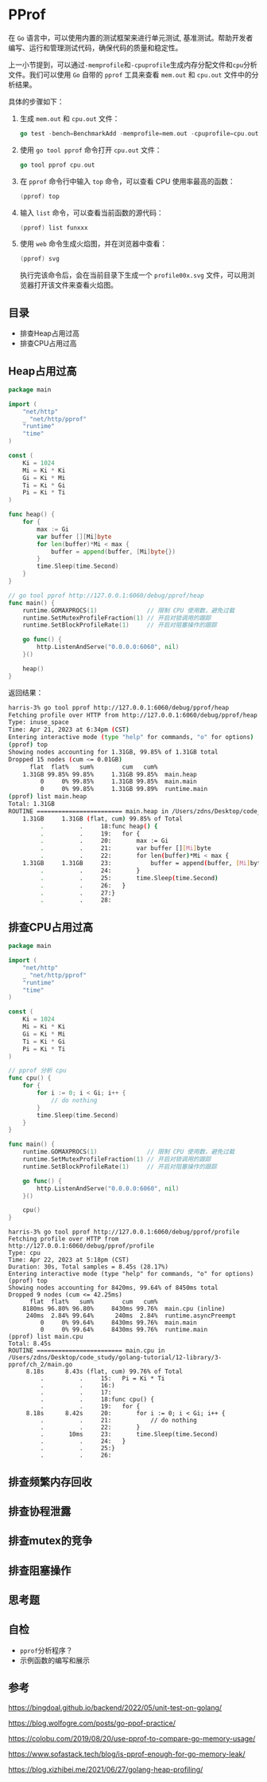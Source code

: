 # PProf

在 `Go` 语言中，可以使用内置的测试框架来进行单元测试, 基准测试。帮助开发者编写、运行和管理测试代码，确保代码的质量和稳定性。

上一小节提到，可以通过`-memprofile`和`-cpuprofile`生成内存分配文件和`cpu`分析文件。我们可以使用 `Go` 自带的 `pprof` 工具来查看 `mem.out` 和 `cpu.out` 文件中的分析结果。

具体的步骤如下：

1. 生成 `mem.out` 和 `cpu.out` 文件：

   ```go
   go test -bench=BenchmarkAdd -memprofile=mem.out -cpuprofile=cpu.out
   ```

2. 使用 `go tool pprof` 命令打开 `cpu.out` 文件：

   ```go
   go tool pprof cpu.out
   ```

3. 在 `pprof` 命令行中输入 `top` 命令，可以查看 CPU 使用率最高的函数：

   ```go
   (pprof) top
   ```

4. 输入 `list` 命令，可以查看当前函数的源代码：

   ```go
   (pprof) list funxxx
   ```

5. 使用 `web` 命令生成火焰图，并在浏览器中查看：

   ```go
   (pprof) svg
   ```

   执行完该命令后，会在当前目录下生成一个 `profile00x.svg` 文件，可以用浏览器打开该文件来查看火焰图。

## 目录

- 排查Heap占用过高
- 排查CPU占用过高

## Heap占用过高

```go
package main

import (
	"net/http"
	_ "net/http/pprof"
	"runtime"
	"time"
)

const (
	Ki = 1024
	Mi = Ki * Ki
	Gi = Ki * Mi
	Ti = Ki * Gi
	Pi = Ki * Ti
)

func heap() {
	for {
		max := Gi
		var buffer [][Mi]byte
		for len(buffer)*Mi < max {
			buffer = append(buffer, [Mi]byte{})
		}
		time.Sleep(time.Second)
	}
}

// go tool pprof http://127.0.0.1:6060/debug/pprof/heap
func main() {
	runtime.GOMAXPROCS(1)              // 限制 CPU 使用数，避免过载
	runtime.SetMutexProfileFraction(1) // 开启对锁调用的跟踪
	runtime.SetBlockProfileRate(1)     // 开启对阻塞操作的跟踪

	go func() {
		http.ListenAndServe("0.0.0.0:6060", nil)
	}()

	heap()
}
```

返回结果：

```bash
harris-3% go tool pprof http://127.0.0.1:6060/debug/pprof/heap
Fetching profile over HTTP from http://127.0.0.1:6060/debug/pprof/heap
Type: inuse_space
Time: Apr 21, 2023 at 6:34pm (CST)
Entering interactive mode (type "help" for commands, "o" for options)
(pprof) top 
Showing nodes accounting for 1.31GB, 99.85% of 1.31GB total
Dropped 15 nodes (cum <= 0.01GB)
      flat  flat%   sum%        cum   cum%
    1.31GB 99.85% 99.85%     1.31GB 99.85%  main.heap
         0     0% 99.85%     1.31GB 99.85%  main.main
         0     0% 99.85%     1.31GB 99.89%  runtime.main
(pprof) list main.heap
Total: 1.31GB
ROUTINE ======================== main.heap in /Users/zdns/Desktop/code_study/golang-tutorial/12-library/3-pprof/ch_1/main.go
    1.31GB     1.31GB (flat, cum) 99.85% of Total
         .          .     18:func heap() {
         .          .     19:	for {
         .          .     20:		max := Gi
         .          .     21:		var buffer [][Mi]byte
         .          .     22:		for len(buffer)*Mi < max {
    1.31GB     1.31GB     23:			buffer = append(buffer, [Mi]byte{})
         .          .     24:		}
         .          .     25:		time.Sleep(time.Second)
         .          .     26:	}
         .          .     27:}
         .          .     28:
```

## 排查CPU占用过高

```go
package main

import (
	"net/http"
	_ "net/http/pprof"
	"runtime"
	"time"
)

const (
	Ki = 1024
	Mi = Ki * Ki
	Gi = Ki * Mi
	Ti = Ki * Gi
	Pi = Ki * Ti
)

// pprof 分析 cpu
func cpu() {
	for {
		for i := 0; i < Gi; i++ {
			// do nothing
		}
		time.Sleep(time.Second)
	}
}

func main() {
	runtime.GOMAXPROCS(1)              // 限制 CPU 使用数，避免过载
	runtime.SetMutexProfileFraction(1) // 开启对锁调用的跟踪
	runtime.SetBlockProfileRate(1)     // 开启对阻塞操作的跟踪

	go func() {
		http.ListenAndServe("0.0.0.0:6060", nil)
	}()

	cpu()
}
```

```
harris-3% go tool pprof http://127.0.0.1:6060/debug/pprof/profile
Fetching profile over HTTP from http://127.0.0.1:6060/debug/pprof/profile
Type: cpu
Time: Apr 22, 2023 at 5:18pm (CST)
Duration: 30s, Total samples = 8.45s (28.17%)
Entering interactive mode (type "help" for commands, "o" for options)
(pprof) top 
Showing nodes accounting for 8420ms, 99.64% of 8450ms total
Dropped 9 nodes (cum <= 42.25ms)
      flat  flat%   sum%        cum   cum%
    8180ms 96.80% 96.80%     8430ms 99.76%  main.cpu (inline)
     240ms  2.84% 99.64%      240ms  2.84%  runtime.asyncPreempt
         0     0% 99.64%     8430ms 99.76%  main.main
         0     0% 99.64%     8430ms 99.76%  runtime.main
(pprof) list main.cpu
Total: 8.45s
ROUTINE ======================== main.cpu in /Users/zdns/Desktop/code_study/golang-tutorial/12-library/3-pprof/ch_2/main.go
     8.18s      8.43s (flat, cum) 99.76% of Total
         .          .     15:	Pi = Ki * Ti
         .          .     16:)
         .          .     17:
         .          .     18:func cpu() {
         .          .     19:	for {
     8.18s      8.42s     20:		for i := 0; i < Gi; i++ {
         .          .     21:			// do nothing
         .          .     22:		}
         .       10ms     23:		time.Sleep(time.Second)
         .          .     24:	}
         .          .     25:}
         .          .     26:
```

## 排查频繁内存回收



## 排查协程泄露



## 排查mutex的竞争



## 排查阻塞操作





## 思考题

## 自检

- `pprof`分析程序？
- 示例函数的编写和展示

## 参考
https://bingdoal.github.io/backend/2022/05/unit-test-on-golang/

https://blog.wolfogre.com/posts/go-ppof-practice/

https://colobu.com/2019/08/20/use-pprof-to-compare-go-memory-usage/

https://www.sofastack.tech/blog/is-pprof-enough-for-go-memory-leak/

https://blog.xizhibei.me/2021/06/27/golang-heap-profiling/


